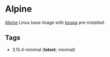 # Alpine

[Alpine][] Linux base image with [koopa][] pre-installed.

## Tags

- 3.15.4-minimal (**latest**; minimal)

[alpine]: https://alpinelinux.org/
[koopa]: https://koopa.acidgenomics.com/

